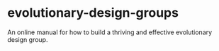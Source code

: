 # evolutionary-design-groups
An online manual for how to build a thriving and effective evolutionary design group.
